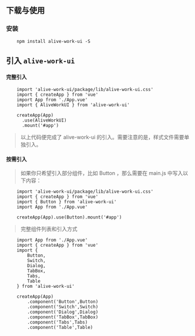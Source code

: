 ## 下载与使用

### 安装

```
    npm install alive-work-ui -S
```

## 引入 `alive-work-ui`

#### 完整引入

```
    import 'alive-work-ui/package/lib/alive-work-ui.css'
    import { createApp } from 'vue'
    import App from './App.vue'
    import { AliveWorkUI } from 'alive-work-ui'

    createApp(App)
      .use(AliveWorkUI)
      .mount('#app')
```

> 以上代码便完成了 alive-work-ui 的引入。需要注意的是，样式文件需要单独引入。

#### 按需引入

> 如果你只希望引入部分组件，比如 Button ，那么需要在 main.js 中写入以下内容：

```
    import 'alive-work-ui/package/lib/alive-work-ui.css'
    import { createApp } from 'vue'
    import { Button } from 'alive-work-ui'
    import App from './App.vue'

    createApp(App).use(Button).mount('#app')
```

> 完整组件列表和引入方式

```
    import App from './App.vue'
    import { createApp } from 'vue'
    import {
        Button,
        Switch,
        Dialog,
        TabBox,
        Tabs,
        Table
    } from 'alive-work-ui'

    createApp(App)
        .component('Button',Button)
        .component('Switch',Switch)
        .component('Dialog',Dialog)
        .component('TabBox',TabBox)
        .component('Tabs',Tabs)
        .component('Table',Table)
```

